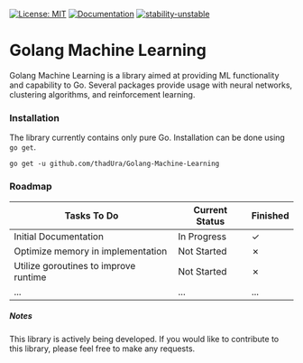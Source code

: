 [![License: MIT](https://img.shields.io/badge/License-MIT-orange.svg)](http://www.gnu.org/licenses/gpl-3.0)
[![Documentation](https://img.shields.io/badge/documentation-GoDoc-blue.svg)](https://pkg.go.dev/github.com/thadUra/Golang-Machine-Learning)
[![stability-unstable](https://img.shields.io/badge/stability-unstable-yellow.svg)](https://github.com/emersion/stability-badges#unstable)
# Golang Machine Learning
Golang Machine Learning is a library aimed at providing ML functionality and capability to Go. Several packages provide usage with neural networks, clustering algorithms, and reinforcement learning.

### Installation
The library currently contains only pure Go. Installation can be done using `go get`.
```
go get -u github.com/thadUra/Golang-Machine-Learning
```

### Roadmap
| Tasks To Do                              | Current Status | Finished | 
|------------------------------------------|----------------|----------|
| Initial Documentation                    | In Progress    | &check;  |
| Optimize memory in implementation        | Not Started    | &cross;  |
| Utilize goroutines to improve runtime    | Not Started    | &cross;  |
| ...                                      | ...            | ...      |

##### Notes
This library is actively being developed. If you would like to contribute to this library, please feel free to make any requests.